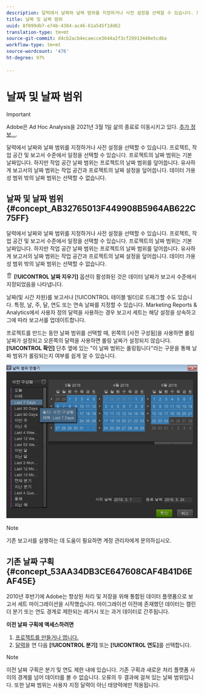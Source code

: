 ```yaml
---
description: 달력에서 날짜와 날짜 범위를 지정하거나 사전 설정을 선택할 수 있습니다. 프로젝트, 작업 공간 및 보고서 수준에서 일정을 선택할 수 있습니다. 프로젝트의 날짜 범위는 기본 날짜입니다. 하지만 작업 공간 날짜 범위는 프로젝트의 날짜 범위를 덮어씁니다. 유사하게 보고서의 날짜 범위는 작업 공간과 프로젝트의 날짜 설정을 덮어씁니다. 데이터 가용성 범위 밖의 날짜 범위는 선택할 수 없습니다.
title: 날짜 및 날짜 범위
uuid: 8f099db7-e74b-4384-ac46-61a545f1dd62
translation-type: tm+mt
source-git-commit: d4cb2acb4ecaecce3644a2f3cf29913440e5cd6a
workflow-type: tm+mt
source-wordcount: '476'
ht-degree: 97%

---
```



# 날짜 및 날짜 범위

>[!IMPORTANT]
>
>Adobe은 Ad Hoc Analysis을 2021년 3월 1일 삶의 종료로 이동시키고 있다. [추가 정보...](https://adobe.ly/discoverworkspace).

달력에서 날짜와 날짜 범위를 지정하거나 사전 설정을 선택할 수 있습니다. 프로젝트, 작업 공간 및 보고서 수준에서 일정을 선택할 수 있습니다. 프로젝트의 날짜 범위는 기본 날짜입니다. 하지만 작업 공간 날짜 범위는 프로젝트의 날짜 범위를 덮어씁니다. 유사하게 보고서의 날짜 범위는 작업 공간과 프로젝트의 날짜 설정을 덮어씁니다. 데이터 가용성 범위 밖의 날짜 범위는 선택할 수 없습니다.

## 날짜 및 날짜 범위 {#concept_AB32765013F449908B5964AB622C75FF}

달력에서 날짜와 날짜 범위를 지정하거나 사전 설정을 선택할 수 있습니다. 프로젝트, 작업 공간 및 보고서 수준에서 일정을 선택할 수 있습니다. 프로젝트의 날짜 범위는 기본 날짜입니다. 하지만 작업 공간 날짜 범위는 프로젝트의 날짜 범위를 덮어씁니다. 유사하게 보고서의 날짜 범위는 작업 공간과 프로젝트의 날짜 설정을 덮어씁니다. 데이터 가용성 범위 밖의 날짜 범위는 선택할 수 없습니다.

![](assets/Delete_Standard.png) **[!UICONTROL 날짜 지우기]** 옵션이 활성화된 것은 데이터 날짜가 보고서 수준에서 지정되었음을 나타냅니다.

날짜(및 시간 차원)를 보고서나 [!UICONTROL 테이블 빌더]로 드래그할 수도 있습니다. 특정, 날, 주, 달, 연도 또는 연속 날짜를 지정할 수 있습니다. Marketing Reports &amp; Analytics에서 사용자 정의 달력을 사용하는 경우 보고서 세트는 해당 설정을 상속하고 그에 따라 보고서를 업데이트합니다.

프로젝트를 만드는 동안 날짜 범위를 선택할 때, 왼쪽의 [사전 구성됨]을 사용하면 롤링 날짜가 설정되고 오른쪽의 달력을 사용하면 롤링 날짜가 설정되지 않습니다. **[!UICONTROL 확인]** 단추 옆에 있는 &quot;이 날짜 범위는 롤링됩니다&quot;라는 구문을 통해 날짜 범위가 롤링되는지 여부를 쉽게 알 수 있습니다.

![](assets/daterange.jpeg)

>[!NOTE]
>
>기존 보고서를 실행하는 데 도움이 필요하면 계정 관리자에게 문의하십시오.

## 기존 날짜 구획 {#concept_53AA34DB3CE647608CAF4B41D6EAF45E}

2010년 후반기에 Adobe는 향상된 처리 및 저장을 위해 통합된 데이터 플랫폼으로 보고서 세트 마이그레이션을 시작했습니다. 마이그레이션 이전에 존재했던 데이터는 캘린더 분기 또는 연도 경계로 제한되는 레거시 또는 과거 데이터로 간주됩니다.

<!-- 

c_legacy_data.xml

 -->

**이전 날짜 구획에 액세스하려면**

1. [프로젝트를 만들거나 엽니다.](/help/analyze/ad-hoc-analysis/c-getting-started.md)
1. [달력](/help/analyze/ad-hoc-analysis/c-dates.md)을 연 다음 **[!UICONTROL 분기]** 또는 **[!UICONTROL 연도]**&#x200B;를 선택합니다.

>[!NOTE]
>
>이전 날짜 구획은 분기 및 연도 제한 내에 있습니다. 기존 구획과 새로운 처리 플랫폼 사이의 경계를 넘어 데이터를 볼 수 없습니다. 오류의 두 결과에 걸쳐 있는 날짜 범위입니다. 또한 날짜 범위는 사용자 지정 달력이 아닌 태양력에만 적용됩니다.

